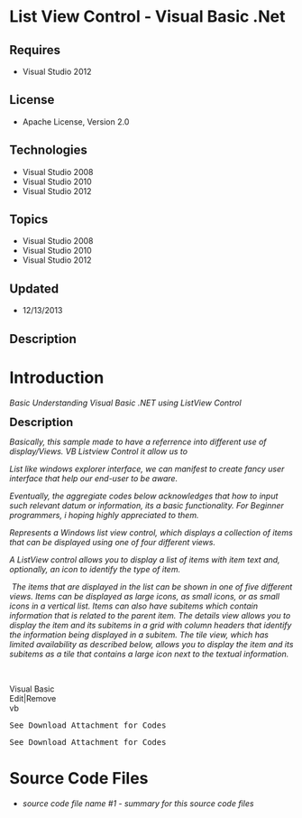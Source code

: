 # List View Control - Visual Basic .Net
## Requires
- Visual Studio 2012
## License
- Apache License, Version 2.0
## Technologies
- Visual Studio 2008
- Visual Studio 2010
- Visual Studio 2012
## Topics
- Visual Studio 2008
- Visual Studio 2010
- Visual Studio 2012
## Updated
- 12/13/2013
## Description

<h1>Introduction</h1>
<p><em>Basic Understanding Visual Basic .NET using ListView Control</em></p>
<p><span style="font-size:20px; font-weight:bold">Description</span></p>
<p><em>Basically, this sample made to have a referrence into different use of display/Views. VB Listview Control it allow us to</em></p>
<p><em>List like windows explorer interface, we can manifest to create fancy user interface that help our end-user to be aware.</em></p>
<p><em>Eventually, the aggregiate codes below acknowledges that how to input such relevant datum or information, its a basic functionality. For Beginner programmers, i hoping highly appreciated to them.</em></p>
<p><em><span>Represents a Windows list view control, which displays a collection of items that can be displayed using one of four different views.</span></em></p>
<p><em><span><span>A&nbsp;</span><span>ListView</span><span>&nbsp;control allows you to display a list of items with item text and, optionally, an icon to identify the type of item.</span></span></em></p>
<p><em><span><span><span>&nbsp;The items that are displayed in the list can be shown in one of five different views. Items can be displayed as large icons, as small icons, or as small icons in a vertical list. Items can also have subitems which contain information
 that is related to the parent item. The details view allows you to display the item and its subitems in a grid with column headers that identify the information being displayed in a subitem. The tile view, which has limited availability as described below,
 allows you to display the item and its subitems as a tile that contains a large icon next to the textual information.</span><br>
</span></span></em></p>
<p>&nbsp;</p>
<div class="scriptcode">
<div class="pluginEditHolder" pluginCommand="mceScriptCode">
<div class="title"><span>Visual Basic</span></div>
<div class="pluginLinkHolder"><span class="pluginEditHolderLink">Edit</span>|<span class="pluginRemoveHolderLink">Remove</span></div>
<span class="hidden">vb</span>
<pre class="hidden">See Download Attachment for Codes</pre>
<div class="preview">
<pre class="vb">See&nbsp;Download&nbsp;Attachment&nbsp;for&nbsp;Codes</pre>
</div>
</div>
</div>
<h1><span>Source Code Files</span></h1>
<ul>
<li><em>source code file name #1 - summary for this source code files</em> </li></ul>
